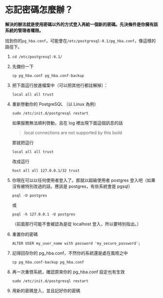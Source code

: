 # 忘記密碼怎麼辦？

**解決的辦法就是使用密碼以外的方式登入再給一個新的密碼。先決條件是你擁有該系統的管理者權限。**

找到你的`pg_hba.conf`，可能會在`/etc/postgresql-9.1/pg_hba.conf`，像這樣的路徑下。

1. `cd /etc/postgresql-9.1/`
2. 先備份一下

   `cp pg_hba.conf pg_hba.conf-backup`

3. 把下面這行放進檔案中（可以把其他行都註解掉）：

   `local all all trust`

4. 重新啓動你的 PostgreSQL （以 Linux 為例）

   `sudo /etc/init.d/postgresql restart`

   如果服務無法順利啓動，且在 log 裡出現下面這個訊息的話

   > local connections are not supported by this build

   那就把這行

   `local all all trust`

   改成這行

   `host all all 127.0.0.1/32 trust`

5. 你現在可以以任何使用者登入了。那就以超級使用者 postgres 登入吧（如果沒有被特別改過的話，應該是 postgres，有些系統會是 pgsql）

   `psql -U postgres`

   或

   `psql -h 127.0.0.1 -U postgres`

   （前面那行可能不會被認為是從 localhost 登入，所以要特別指出。）

6. 重置你的密碼

   `ALTER USER my_user_name with password 'my_secure_password';`

7. 記得回存你的 pg\_hba.conf，不然你的系統還是處在風險之中

   `cp pg_hba.conf-backup pg_hba.conf`

8. 再一次重啓系統，確認原來你的 pg\_hba.conf 設定也有生效

   `sudo /etc/init.d/postgresql restart`

9. 用新的密碼登入，並且記好你的密碼

